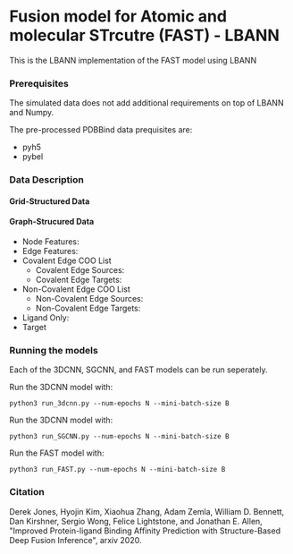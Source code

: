 # Fusion model for Atomic and molecular STrcutre (FAST) - LBANN

This is the LBANN implementation of the FAST model using LBANN 

### Prerequisites 

The simulated data does not add additional requirements on top of LBANN and Numpy. 

The pre-processed PDBBind data prequisites are: 

- pyh5 
- pybel 

### Data Description 

#### Grid-Structured Data 

#### Graph-Strucured Data 

- Node Features:  
- Edge Features:  
- Covalent Edge COO List
    - Covalent Edge Sources:  
    - Covalent Edge Targets: 
- Non-Covalent Edge COO List
    - Non-Covalent Edge Sources:
    - Non-Covalent Edge Targets:  
- Ligand Only: 
- Target 

### Running the models 

Each of the 3DCNN, SGCNN, and FAST models can be run seperately. 

Run the 3DCNN model with:
```
python3 run_3dcnn.py --num-epochs N --mini-batch-size B 
```

Run the 3DCNN model with:
```
python3 run_SGCNN.py --num-epochs N --mini-batch-size B 
```

Run the FAST model with:
```
python3 run_FAST.py --num-epochs N --mini-batch-size B 
```
### Citation 

Derek Jones, Hyojin Kim, Xiaohua Zhang, Adam Zemla, William D. Bennett, Dan Kirshner, Sergio Wong, Felice
Lightstone, and Jonathan E. Allen, "Improved Protein-ligand Binding Affinity Prediction with Structure-Based Deep Fusion Inference", arxiv 2020. 
